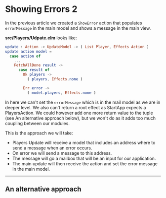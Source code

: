 # Showing Errors 2

In the previous article we created a `ShowError` action that populates `errorMessage` in the main model and shows a message in the main view.

__src/Players/Udpate.elm__ looks like:

```elm
update : Action -> UpdateModel -> ( List Player, Effects Action )
update action model =
  case action of
    ...
    FetchAllDone result ->
      case result of
        Ok players ->
          ( players, Effects.none )

        Err error ->
          ( model.players, Effects.none )
```

In here we can't set the `errorMessage` which is in the mail model as we are in deeper level. We also can't return a root effect as StartApp expects a PlayersAction. We could however add one more return value to the tuple (see An alternative approach below), but we won't do as it adds too much coupling between our modules.

This is the approach we will take:

- Players Update will receive a model that includes an address where to send a message when an error occurs.
- On error we will send a message to this address.
- The message will go a mailbox that will be an input for our application.
- The main update will then receive the action and set the error message in the main model.


---

## An alternative approach